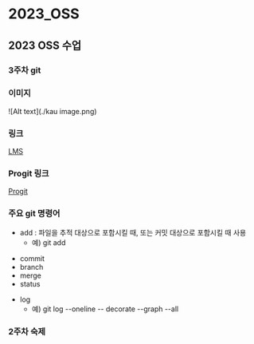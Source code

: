 # 2023_OSS   
## 2023 OSS 수업   
### 3주차 git   

### 이미지   
![Alt text](./kau image.png)   

### 링크 
[LMS](https://lms.kau.ac.kr/)

### Progit 링크   
[Progit](https://git-scm.com/book/ko/v2)   

### 주요 git 명령어   
* add : 파일을 추적 대상으로 포함시킬 때, 또는 커밋 대상으로 포함시킬 때 사용
   * 예) git add
+ commit 
+ branch
+ merge
+ status
- log
   - 예) git log --oneline -- decorate --graph --all

### 2주차 숙제

